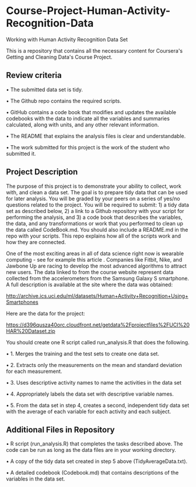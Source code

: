 # Course-Project-Human-Activity-Recognition-Data

Working with Human Activity Recognition Data Set

This is a repository that contains all the necessary content for Coursera's Getting and Cleaning Data's Course Project.

## Review criteria

• The submitted data set is tidy.

• The Github repo contains the required scripts.

• GitHub contains a code book that modifies and updates the available codebooks with the data to indicate all the variables and summaries calculated, along with units, and any other relevant information.

• The README that explains the analysis files is clear and understandable.

• The work submitted for this project is the work of the student who submitted it.

## Project Description

The purpose of this project is to demonstrate your ability to collect, work with, and clean a data set. The goal is to prepare tidy data that can be used for later analysis. You will be graded by your peers on a series of yes/no questions related to the project. You will be required to submit: 1) a tidy data set as described below, 2) a link to a Github repository with your script for performing the analysis, and 3) a code book that describes the variables, the data, and any transformations or work that you performed to clean up the data called CodeBook.md. You should also include a README.md in the repo with your scripts. This repo explains how all of the scripts work and how they are connected.

One of the most exciting areas in all of data science right now is wearable computing - see for example this article . Companies like Fitbit, Nike, and Jawbone Up are racing to develop the most advanced algorithms to attract new users. The data linked to from the course website represent data collected from the accelerometers from the Samsung Galaxy S smartphone. A full description is available at the site where the data was obtained:

http://archive.ics.uci.edu/ml/datasets/Human+Activity+Recognition+Using+Smartphones

Here are the data for the project:

https://d396qusza40orc.cloudfront.net/getdata%2Fprojectfiles%2FUCI%20HAR%20Dataset.zip

You should create one R script called run_analysis.R that does the following.

• 1. Merges the training and the test sets to create one data set.

• 2. Extracts only the measurements on the mean and standard deviation for each measurement.

• 3. Uses descriptive activity names to name the activities in the data set

• 4. Appropriately labels the data set with descriptive variable names.

• 5. From the data set in step 4, creates a second, independent tidy data set with the average of each variable for each activity and each subject.

## Additional Files in Repository

• R script (run_analysis.R) that completes the tasks described above. The code can be run as long as the data files are in your working directory.

• A copy of the tidy data set created in step 5 above (TidyAverageData.txt).

• A detailed codebook (Codebook.md) that contains descriptions of the variables in the data set.
